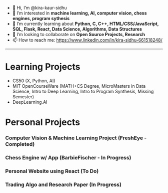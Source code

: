 - 👋 Hi, I’m @kira-kaur-sidhu
- 👀 I’m interested in **machine learning, AI, computer vision, chess engines, program sythesis**
- 🌱 I’m currently learning about **Python, C, C++, HTML/CSS/JavaScript, SQL, Flask, React, Data Science, Algorithms, Data Structures**
- 💞️ I’m looking to collaborate on **Open Source Projects, Research**
- 📫 How to reach me: https://www.linkedin.com/in/kira-sidhu-661518248/

<!---
kira-kaur-sidhu/kira-kaur-sidhu is a ✨ special ✨ repository because its `README.md` (this file) appears on your GitHub profile.
You can click the Preview link to take a look at your changes.
--->
---
# Learning Projects
- CS50 (X, Python, AI)
- MIT OpenCourseWare (MATH+CS Degree, MicroMasters in Data Science, Intro to Deep Learning, Intro to Program Synthesis, Missing Semester)
- DeepLearning.AI

# Personal Projects
### Computer Vision & Machine Learning Project (FreshEye - Completed)

### Chess Engine w/ App (BarbieFischer - In Progress)

### Personal Website using React (To Do)

### Trading Algo and Research Paper (In Progress)
